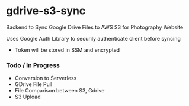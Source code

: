# gdrive-s3-sync

Backend to Sync Google Drive Files to AWS S3 for Photography Website

Uses Google Auth Library to securily authenticate client before syncing

- Token will be stored in SSM and encrypted


### Todo / In Progress

- Conversion to Serverless
- GDrive File Pull
- File Comparison between S3, Gdrive
- S3 Upload